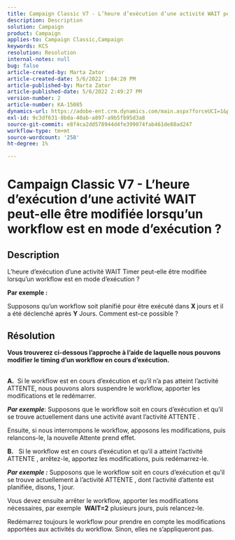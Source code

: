 ```yaml
---
title: Campaign Classic V7 - L’heure d’exécution d’une activité WAIT peut-elle être modifiée lorsqu’un workflow est en mode d’exécution ?
description: Description
solution: Campaign
product: Campaign
applies-to: Campaign Classic,Campaign
keywords: KCS
resolution: Resolution
internal-notes: null
bug: false
article-created-by: Marta Zator
article-created-date: 5/6/2022 1:04:20 PM
article-published-by: Marta Zator
article-published-date: 5/6/2022 2:49:27 PM
version-number: 2
article-number: KA-15085
dynamics-url: https://adobe-ent.crm.dynamics.com/main.aspx?forceUCI=1&pagetype=entityrecord&etn=knowledgearticle&id=c3c19805-3dcd-ec11-a7b5-6045bd00dbbc
exl-id: 9c3df631-8bda-40ab-a897-a9b5fb95d3a8
source-git-commit: e8f4ca2dd578944d4fe399074fab461de88ad247
workflow-type: tm+mt
source-wordcount: '258'
ht-degree: 1%

---
```


# Campaign Classic V7 - L’heure d’exécution d’une activité WAIT peut-elle être modifiée lorsqu’un workflow est en mode d’exécution ?

## Description


L’heure d’exécution d’une activité WAIT Timer peut-elle être modifiée lorsqu’un workflow est en mode d’exécution ?

<b>Par exemple :</b>

Supposons qu’un workflow soit planifié pour être exécuté dans <b>X </b>jours et il a été déclenché après <b>Y</b> Jours. Comment est-ce possible ?


## Résolution


<b>Vous trouverez ci-dessous l’approche à l’aide de laquelle nous pouvons modifier le timing d’un workflow en cours d’exécution.

<br>A.</b>  Si le workflow est en cours d’exécution et qu’il n’a pas atteint l’activité ATTENTE, nous pouvons alors suspendre le workflow, apporter les modifications et le redémarrer.

<b>*Par exemple</b>*: Supposons que le workflow soit en cours d’exécution et qu’il se trouve actuellement dans une activité avant l’activité ATTENTE .

Ensuite, si nous interrompons le workflow, apposons les modifications, puis relancons-le, la nouvelle Attente prend effet.

<b>B.</b>   Si le workflow est en cours d’exécution et qu’il a atteint l’activité ATTENTE , arrêtez-le, apportez les modifications, puis redémarrez-le.

<b>*Par exemple :</b>* Supposons que le workflow soit en cours d’exécution et qu’il se trouve actuellement à l’activité ATTENTE , dont l’activité d’attente est planifiée, disons, 1 jour.

Vous devez ensuite arrêter le workflow, apporter les modifications nécessaires, par exemple  <b>WAIT=2</b> plusieurs jours, puis relancez-le.

Redémarrez toujours le workflow pour prendre en compte les modifications apportées aux activités du workflow. Sinon, elles ne s’appliqueront pas.
